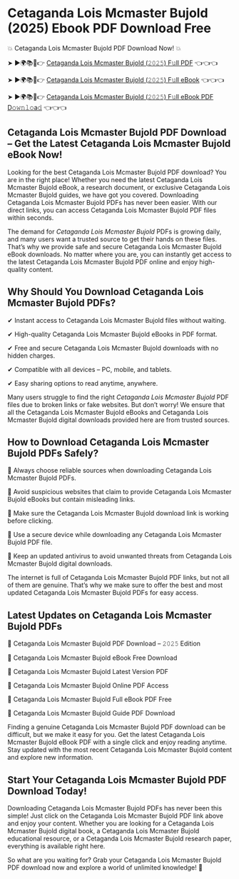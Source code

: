 # Cetaganda Lois Mcmaster Bujold (2025) Ebook PDF Download Free

💥 Cetaganda Lois Mcmaster Bujold PDF Download Now! 💥

➤ ►🌍📚📱👉 [Cetaganda Lois Mcmaster Bujold (𝟸𝟶𝟸𝟻) F𝚞ll PDF](https://getpdf.xyz/cetaganda-lois-mcmaster-bujold) 👈👈👈


➤ ►🌍📚📱👉 [Cetaganda Lois Mcmaster Bujold (𝟸𝟶𝟸𝟻) F𝚞ll eBook](https://getpdf.xyz/cetaganda-lois-mcmaster-bujold) 👈👈👈


➤ ►🌍📚📱👉 [Cetaganda Lois Mcmaster Bujold (𝟸𝟶𝟸𝟻) F𝚞ll eBook PDF D𝚘𝚠𝚗𝚕𝚘a𝚍](https://getpdf.xyz/cetaganda-lois-mcmaster-bujold) 👈👈👈


## Cetaganda Lois Mcmaster Bujold PDF Download – Get the Latest Cetaganda Lois Mcmaster Bujold eBook Now!

Looking for the best Cetaganda Lois Mcmaster Bujold PDF download? You are in the right place! Whether you need the latest Cetaganda Lois Mcmaster Bujold eBook, a research document, or exclusive Cetaganda Lois Mcmaster Bujold guides, we have got you covered. Downloading Cetaganda Lois Mcmaster Bujold PDFs has never been easier. With our direct links, you can access Cetaganda Lois Mcmaster Bujold PDF files within seconds.

The demand for *Cetaganda Lois Mcmaster Bujold* PDFs is growing daily, and many users want a trusted source to get their hands on these files. That’s why we provide safe and secure Cetaganda Lois Mcmaster Bujold eBook downloads. No matter where you are, you can instantly get access to the latest Cetaganda Lois Mcmaster Bujold PDF online and enjoy high-quality content.

## Why Should You Download Cetaganda Lois Mcmaster Bujold PDFs?

✔ Instant access to Cetaganda Lois Mcmaster Bujold files without waiting.

✔ High-quality Cetaganda Lois Mcmaster Bujold eBooks in PDF format.

✔ Free and secure Cetaganda Lois Mcmaster Bujold downloads with no hidden charges.

✔ Compatible with all devices – PC, mobile, and tablets.

✔ Easy sharing options to read anytime, anywhere.

Many users struggle to find the right *Cetaganda Lois Mcmaster Bujold* PDF files due to broken links or fake websites. But don’t worry! We ensure that all the Cetaganda Lois Mcmaster Bujold eBooks and Cetaganda Lois Mcmaster Bujold digital downloads provided here are from trusted sources.

## How to Download Cetaganda Lois Mcmaster Bujold PDFs Safely?

📌 Always choose reliable sources when downloading Cetaganda Lois Mcmaster Bujold PDFs.

📌 Avoid suspicious websites that claim to provide Cetaganda Lois Mcmaster Bujold eBooks but contain misleading links.

📌 Make sure the Cetaganda Lois Mcmaster Bujold download link is working before clicking.

📌 Use a secure device while downloading any Cetaganda Lois Mcmaster Bujold PDF file.

📌 Keep an updated antivirus to avoid unwanted threats from Cetaganda Lois Mcmaster Bujold digital downloads.

The internet is full of Cetaganda Lois Mcmaster Bujold PDF links, but not all of them are genuine. That’s why we make sure to offer the best and most updated Cetaganda Lois Mcmaster Bujold PDFs for easy access.

## Latest Updates on Cetaganda Lois Mcmaster Bujold PDFs

🔹 Cetaganda Lois Mcmaster Bujold PDF Download – 𝟸𝟶𝟸𝟻 Edition

🔹 Cetaganda Lois Mcmaster Bujold eBook Free Download

🔹 Cetaganda Lois Mcmaster Bujold Latest Version PDF

🔹 Cetaganda Lois Mcmaster Bujold Online PDF Access

🔹 Cetaganda Lois Mcmaster Bujold Full eBook PDF Free

🔹 Cetaganda Lois Mcmaster Bujold Guide PDF Download

Finding a genuine Cetaganda Lois Mcmaster Bujold PDF download can be difficult, but we make it easy for you. Get the latest Cetaganda Lois Mcmaster Bujold eBook PDF with a single click and enjoy reading anytime. Stay updated with the most recent Cetaganda Lois Mcmaster Bujold content and explore new information.

## Start Your Cetaganda Lois Mcmaster Bujold PDF Download Today!

Downloading Cetaganda Lois Mcmaster Bujold PDFs has never been this simple! Just click on the Cetaganda Lois Mcmaster Bujold PDF link above and enjoy your content. Whether you are looking for a Cetaganda Lois Mcmaster Bujold digital book, a Cetaganda Lois Mcmaster Bujold educational resource, or a Cetaganda Lois Mcmaster Bujold research paper, everything is available right here.

So what are you waiting for? Grab your Cetaganda Lois Mcmaster Bujold PDF download now and explore a world of unlimited knowledge! 🚀